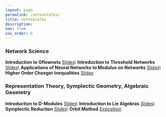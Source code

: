 ```yaml
---
layout: page
permalink: /notes&talks/
title: notes&talks
description:
nav: true
nav_order: 6
---
```


### Network Science


**Introduction to Gflownets** <a href="/notes/Gflownets Slides.pdf" target="_blank">Slides</a>\\
**Introduction to Threshold Networks** <a href="/notes/ctln_slides.pdf" target="_blank">Slides</a>\\
**Applications of Neural Networks to Modulus on Networks** <a href="/notes/Applications of Neural Networks to Modulus on Networks.pptx" target="_blank">Slides</a>\\
**Higher Order Cheeger Inequalities** <a href="notes/Cheeger .pdf" target="_blank">Slides</a>
### Representation Theory, Symplectic Geometry, Algebraic Geometry


**Introduction to D-Modules** <a href="/notes/DModule.pdf" target="_blank">Slides</a>\\
**Introduction to Lie Algebras** <a href="/notes/Lie Alg.pdf" target="_blank">Slides</a>\\
**Symplectic Reduction** <a href="/notes/Symplectic Reduction.pdf" target="_blank">Slides</a>\\
**Orbit Method** <a href="/notes/orbit method.pdf" target="_blank">Exposition</a>


